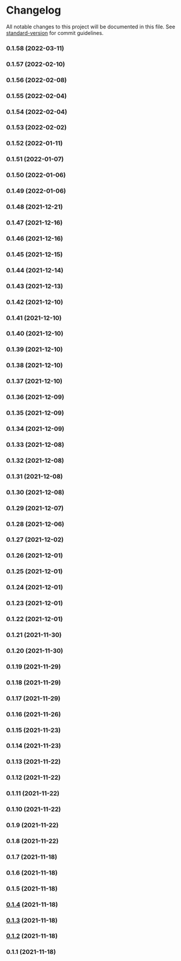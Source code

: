 # Changelog

All notable changes to this project will be documented in this file. See [standard-version](https://github.com/conventional-changelog/standard-version) for commit guidelines.

### 0.1.58 (2022-03-11)

### 0.1.57 (2022-02-10)

### 0.1.56 (2022-02-08)

### 0.1.55 (2022-02-04)

### 0.1.54 (2022-02-04)

### 0.1.53 (2022-02-02)

### 0.1.52 (2022-01-11)

### 0.1.51 (2022-01-07)

### 0.1.50 (2022-01-06)

### 0.1.49 (2022-01-06)

### 0.1.48 (2021-12-21)

### 0.1.47 (2021-12-16)

### 0.1.46 (2021-12-16)

### 0.1.45 (2021-12-15)

### 0.1.44 (2021-12-14)

### 0.1.43 (2021-12-13)

### 0.1.42 (2021-12-10)

### 0.1.41 (2021-12-10)

### 0.1.40 (2021-12-10)

### 0.1.39 (2021-12-10)

### 0.1.38 (2021-12-10)

### 0.1.37 (2021-12-10)

### 0.1.36 (2021-12-09)

### 0.1.35 (2021-12-09)

### 0.1.34 (2021-12-09)

### 0.1.33 (2021-12-08)

### 0.1.32 (2021-12-08)

### 0.1.31 (2021-12-08)

### 0.1.30 (2021-12-08)

### 0.1.29 (2021-12-07)

### 0.1.28 (2021-12-06)

### 0.1.27 (2021-12-02)

### 0.1.26 (2021-12-01)

### 0.1.25 (2021-12-01)

### 0.1.24 (2021-12-01)

### 0.1.23 (2021-12-01)

### 0.1.22 (2021-12-01)

### 0.1.21 (2021-11-30)

### 0.1.20 (2021-11-30)

### 0.1.19 (2021-11-29)

### 0.1.18 (2021-11-29)

### 0.1.17 (2021-11-29)

### 0.1.16 (2021-11-26)

### 0.1.15 (2021-11-23)

### 0.1.14 (2021-11-23)

### 0.1.13 (2021-11-22)

### 0.1.12 (2021-11-22)

### 0.1.11 (2021-11-22)

### 0.1.10 (2021-11-22)

### 0.1.9 (2021-11-22)

### 0.1.8 (2021-11-22)

### 0.1.7 (2021-11-18)

### 0.1.6 (2021-11-18)

### 0.1.5 (2021-11-18)

### [0.1.4](https://github.com/wallfair-organization/trading-engine/compare/v0.1.3...v0.1.4) (2021-11-18)

### [0.1.3](https://github.com/wallfair-organization/trading-engine/compare/v0.1.2...v0.1.3) (2021-11-18)

### [0.1.2](https://github.com/wallfair-organization/trading-engine/compare/v0.1.1...v0.1.2) (2021-11-18)

### 0.1.1 (2021-11-18)
